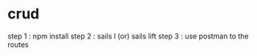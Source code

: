 # crud

step 1 : npm install 
step 2 : sails l   (or) sails lift
step 3 : use postman to the routes


